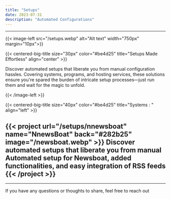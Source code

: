 ```yaml
---
title: "Setups"
date: 2023-07-31
description: "Automated Configurations"
---
```


---
{{< image-left src="/setups.webp" alt="Alt text"  width="750px" margin="10px">}}

{{< centered-big-title size="30px" color="#be4d25" title="Setups Made Effortless" align="center" >}}

Discover automated setups that liberate you from manual configuration hassles. Covering systems, programs, and hosting 
services, these solutions ensure you're spared the burden of intricate setup processes—just run them and wait for the 
magic to unfold.

{{< /image-left >}}


{{< centered-big-title size="40px" color="#be4d25" title="Systems : " align="left" >}}


{{< project url="/setups/nnewsboat" name="NnewsBoat" back="#282b25" image="/newsboat.webp" >}} Discover automated 
setups that liberate you from manual Automated setup for Newsboat, added functionalities, and easy integration of RSS 
feeds 
{{< /project >}}
 -
 <!--

{{< project url="URL_TO_PROJECT_PAGE" name="Project" image="/logo2.png" back="#282b25" >}} Discover automated setups that liberate you from manua>
 configuration hassles. Covering systems, programs, and hosting services, these solutions ensure you're spared the
 burden of intricate setup processes—just run them and wait for the magic to unfold.
{{< /project >}}
-
-->



---

If you have any questions or thoughts to share, feel free to reach out
